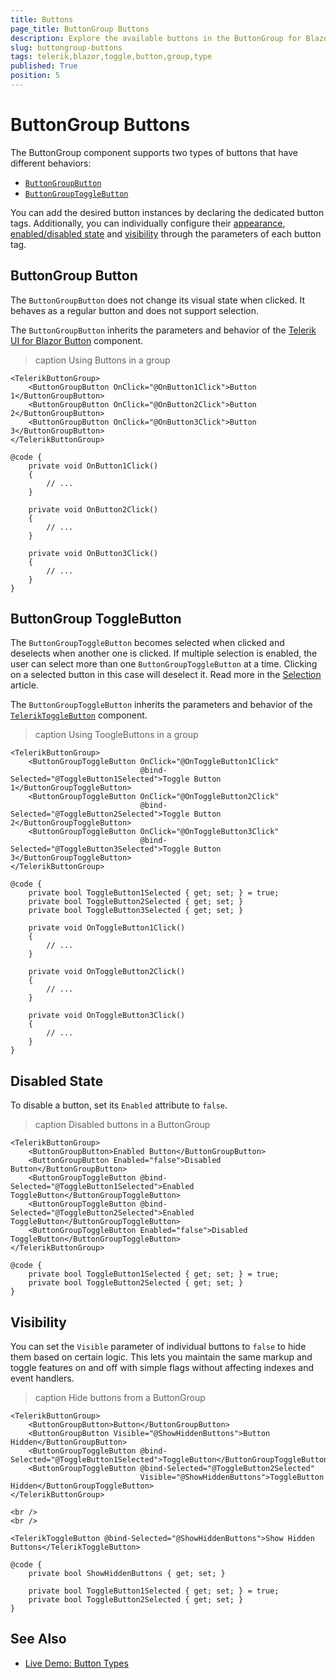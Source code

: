 ```yaml
---
title: Buttons
page_title: ButtonGroup Buttons
description: Explore the available buttons in the ButtonGroup for Blazor.
slug: buttongroup-buttons
tags: telerik,blazor,toggle,button,group,type
published: True
position: 5
---
```


# ButtonGroup Buttons

The ButtonGroup component supports two types of buttons that have different behaviors:

* [`ButtonGroupButton`](#buttongroup-button)
* [`ButtonGroupToggleButton`](#buttongroup-togglebutton)

You can add the desired button instances by declaring the dedicated button tags. Additionally, you can individually configure their [appearance](slug:buttongroup-appearance), [enabled/disabled state](#disabled-state) and [visibility](#visibility) through the parameters of each button tag.

## ButtonGroup Button

The `ButtonGroupButton` does not change its visual state when clicked. It behaves as a regular button and does not support selection.

The `ButtonGroupButton` inherits the parameters and behavior of the [Telerik UI for Blazor Button](slug:components/button/overview) component.

>caption Using Buttons in a group

````RAZOR
<TelerikButtonGroup>
    <ButtonGroupButton OnClick="@OnButton1Click">Button 1</ButtonGroupButton>
    <ButtonGroupButton OnClick="@OnButton2Click">Button 2</ButtonGroupButton>
    <ButtonGroupButton OnClick="@OnButton3Click">Button 3</ButtonGroupButton>
</TelerikButtonGroup>

@code {
    private void OnButton1Click()
    {
        // ...
    }

    private void OnButton2Click()
    {
        // ...
    }

    private void OnButton3Click()
    {
        // ...
    }
}
````

## ButtonGroup ToggleButton

The `ButtonGroupToggleButton` becomes selected when clicked and deselects when another one is clicked. If multiple selection is enabled, the user can select more than one `ButtonGroupToggleButton` at a time. Clicking on a selected button in this case will deselect it. Read more in the [Selection](slug:buttongroup-selection) article.

The `ButtonGroupToggleButton` inherits the parameters and behavior of the [`TelerikToggleButton`](slug:togglebutton-overview) component.

>caption Using ToogleButtons in a group

````RAZOR
<TelerikButtonGroup>
    <ButtonGroupToggleButton OnClick="@OnToggleButton1Click"
                             @bind-Selected="@ToggleButton1Selected">Toggle Button 1</ButtonGroupToggleButton>
    <ButtonGroupToggleButton OnClick="@OnToggleButton2Click"
                             @bind-Selected="@ToggleButton2Selected">Toggle Button 2</ButtonGroupToggleButton>
    <ButtonGroupToggleButton OnClick="@OnToggleButton3Click"
                             @bind-Selected="@ToggleButton3Selected">Toggle Button 3</ButtonGroupToggleButton>
</TelerikButtonGroup>

@code {
    private bool ToggleButton1Selected { get; set; } = true;
    private bool ToggleButton2Selected { get; set; }
    private bool ToggleButton3Selected { get; set; }

    private void OnToggleButton1Click()
    {
        // ...
    }

    private void OnToggleButton2Click()
    {
        // ...
    }

    private void OnToggleButton3Click()
    {
        // ...
    }
}
````

## Disabled State

To disable a button, set its `Enabled` attribute to `false`.

>caption Disabled buttons in a ButtonGroup

````RAZOR
<TelerikButtonGroup>
    <ButtonGroupButton>Enabled Button</ButtonGroupButton>
    <ButtonGroupButton Enabled="false">Disabled Button</ButtonGroupButton>
    <ButtonGroupToggleButton @bind-Selected="@ToggleButton1Selected">Enabled ToggleButton</ButtonGroupToggleButton>
    <ButtonGroupToggleButton @bind-Selected="@ToggleButton2Selected">Enabled ToggleButton</ButtonGroupToggleButton>
    <ButtonGroupToggleButton Enabled="false">Disabled ToggleButton</ButtonGroupToggleButton>
</TelerikButtonGroup>

@code {
    private bool ToggleButton1Selected { get; set; } = true;
    private bool ToggleButton2Selected { get; set; }
}
````

## Visibility

You can set the `Visible` parameter of individual buttons to `false` to hide them based on certain logic. This lets you maintain the same markup and toggle features on and off with simple flags without affecting indexes and event handlers.

>caption Hide buttons from a ButtonGroup

````RAZOR
<TelerikButtonGroup>
    <ButtonGroupButton>Button</ButtonGroupButton>
    <ButtonGroupButton Visible="@ShowHiddenButtons">Button Hidden</ButtonGroupButton>
    <ButtonGroupToggleButton @bind-Selected="@ToggleButton1Selected">ToggleButton</ButtonGroupToggleButton>
    <ButtonGroupToggleButton @bind-Selected="@ToggleButton2Selected"
                             Visible="@ShowHiddenButtons">ToggleButton Hidden</ButtonGroupToggleButton>
</TelerikButtonGroup>

<br />
<br />

<TelerikToggleButton @bind-Selected="@ShowHiddenButtons">Show Hidden Buttons</TelerikToggleButton>

@code {
    private bool ShowHiddenButtons { get; set; }

    private bool ToggleButton1Selected { get; set; } = true;
    private bool ToggleButton2Selected { get; set; }
}
````

## See Also

  * [Live Demo: Button Types](https://demos.telerik.com/blazor-ui/buttongroup/button-types)
